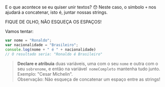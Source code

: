 E o que acontece se eu quiser unir textos? :hushed:
Neste caso, o símbolo `+` nos ajudará a concatenar, isto é, juntar nossas strings.

FIQUE DE OLHO, NÃO ESQUEÇA OS ESPAÇOS!


Vamos tentar:

```javascript
var nome = "Ronaldo";
var nacionalidade = "Brasileiro";
console.log(nome + " é " + nacionalidade) 
// O resultado seria: "Ronaldo é Brasileiro"
```
> **Declare e atribuia** duas variáveis, uma com o seu `nome` e outra com o seu `sobrenome`, e então na variável` nomeCompleto` mantenha tudo junto. <br>
Exemplo: "Cesar Michelin". <br>
Observação: Não esqueça de concatenar um  espaço entre as strings!
